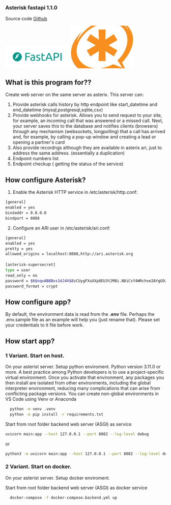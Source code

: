 
### Asterisk fastapi 1.1.0

Source code [Github](https://github.com/shurshilov/odoo)


<img src="static/images/fastapi_logo.png" alt="drawing" width="200"/>
<img src="static/images/asterisk_logo.jpeg" alt="drawing" width="200"/>


## What is this program for??
Create web server on the same server as asterix.
This server can:
  1. Provide asterisk calls history by http endpoint like start_datetime and end_datetime (mysql,postgresql,sqlite,csv)
  2. Provide webhooks for asterisk. Allows you to send request to your site, for example, an incoming call that was answered or a missed call. Next, your server saves this to the database and notifies clients (browsers) through any mechanism (websockets, longpolling) that a call has arrived and, for example, by calling a pop-up window and creating a lead or opening a partner's card
  3. Also provide recordngs although they are available in asterix ari, just to address the same address. (essentially a duplication)
  4. Endpoint numbers list
  4. Endpoint checkup ( getting the status of the service)

## How configure Asterisk?

1. Enable the Asterisk HTTP service in /etc/asterisk/http.conf: 
```bash
[general]
enabled = yes
bindaddr = 0.0.0.0
bindport = 8088
```
2. Configure an ARI user in /etc/asterisk/ari.conf:
```bash
[general]
enabled = yes
pretty = yes
allowed_origins = localhost:8088,http://ari.asterisk.org

[asterisk-supersecret]
type = user
read_only = no
password = $6$nqvAB8Bvs1dJ4V$8zCUygFXuXXp8EU3t2M8i.N8iCsY4WRchxe2AYgGOzHAQrmjIPif3DYrvdj5U2CilLLMChtmFyvFa3XHSxBlB/
password_format = crypt
```

## How configure app?

By default, the environment data is read from the **.env** file.
Perhaps the .env.sample file as an example will help you (just rename that).
Please set your credentials to it file before work.

## How start app?

### 1 Variant. Start on host.

On your asterist server. Setup python enviroment. 
Python version 3.11.0 or more.
A best practice among Python developers is to use a project-specific virtual environment. Once you activate that environment, any packages you then install are isolated from other environments, including the global interpreter environment, reducing many complications that can arise from conflicting package versions. You can create non-global environments in VS Code using Venv or Anaconda

```bash
  python -m venv .venv
  python -m pip install -r requirements.txt
```
Start from root folder backend web server (ASGI) as service
```bash
uvicorn main:app --host 127.0.0.1 --port 8082 --log-level debug
```
or
```bash
python3 -m uvicorn main:app --host 127.0.0.1 --port 8082 --log-level debug --workers 2
```

### 2 Variant. Start on docker.

On your asterist server. Setup docker enviroment.

Start from root folder backend web server (ASGI) as docker service
```bash
  docker-compose -f docker-compose.backend.yml up
```


